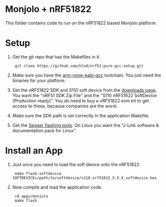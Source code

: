 Monjolo + nRF51822
==================

This folder contains code to run on the nRF51822 based Monjolo platform.

Setup
=====

1. Get the git repo that has the Makefiles in it.

        git clone https://github.com/hlnd/nrf51-pure-gcc-setup.git

1. Make sure you have the [arm-none-eabi-gcc](https://launchpad.net/gcc-arm-embedded)
toolchain. You just need the binaries for your platform.

1. Get the nRF51822 SDK and S110 soft device from the
[downloads page](https://www.nordicsemi.com/eng/Products/Bluetooth-Smart-Bluetooth-low-energy/nRF51822?resource=20339).
You want the "nRF51 SDK Zip File" and the "S110 nRF51822 SoftDevice (Production ready)".
You do need to buy a nRF51822 evm kit to get access to these, because companies
are the worst.

1. Make sure the SDK path is set correctly in the application Makefile.

1. Get the [Segger flashing tools](http://www.segger.com/jlink-software.html).
On Linux you want the "J-Link software & documentation pack for Linux".



Install an App
==============

1. Just once you need to load the soft device onto the nRF51822.

        make flash-softdevice SOFTDEVICE=/path/to/softdevice/s110_nrf51822_X.X.X_softdevice.hex

2. Now compile and load the application code.

        cd apps/monjolo
        make flash